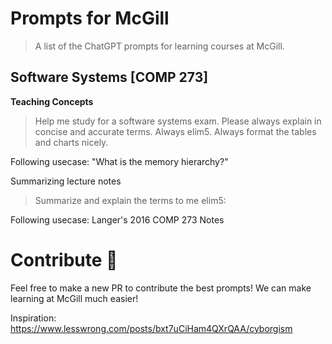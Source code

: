 # Prompts for McGill
> A list of the ChatGPT prompts for learning courses at McGill.


## Software Systems [COMP 273]

**Teaching Concepts**
> Help me study for a software systems exam. Please always explain in concise and accurate terms. Always elim5. Always format the tables and charts nicely.

Following usecase: "What is the memory hierarchy?"

Summarizing lecture notes
> Summarize and explain the terms to me elim5:

Following usecase: Langer's 2016 COMP 273 Notes


# Contribute 🤝
Feel free to make a new PR to contribute the best prompts! We can make learning at McGill much easier!

Inspiration: https://www.lesswrong.com/posts/bxt7uCiHam4QXrQAA/cyborgism

